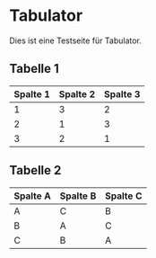 Tabulator
=========

Dies ist eine Testseite für Tabulator.

Tabelle 1
---------

Spalte 1 | Spalte 2 | Spalte 3
---------|----------|-----------
1        | 3        | 2
2        | 1        | 3
3        | 2        | 1

Tabelle 2
---------

Spalte A | Spalte B | Spalte C
---------|----------|-----------
A        | C        | B
B        | A        | C
C        | B        | A

